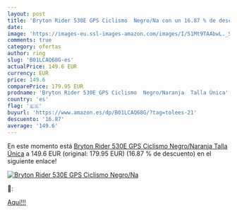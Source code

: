 ```yaml
---
layout: post
title: 'Bryton Rider 530E GPS Ciclismo  Negro/Na con un 16.87 % de descuento'
date: 
image: 'https://images-eu.ssl-images-amazon.com/images/I/51Mt9TAAbwL._SL200_.jpg'
comments: true
category: ofertas
author: ring
slug: 'B01LCAQ68G-es'
actualPrice: 149.6 EUR
currency: EUR
price: 149.6
comparePrice: 179.95 EUR
prodname: 'Bryton Rider 530E GPS Ciclismo  Negro/Naranja  Talla Única'
country: 'es'
flag: '🇪🇸'
buyurl: 'https://www.amazon.es/dp/B01LCAQ68G/?tag=tolees-21'
descuento: '16.87'
average: '149.6'
---
```


En este momento está [Bryton Rider 530E GPS Ciclismo  Negro/Naranja  Talla Única](https://www.amazon.es/dp/B01LCAQ68G/?tag=tolees-21) a 149.6 EUR (original: 179.95 EUR) (16.87 %  de descuento) en el siguiente enlace!

[![Bryton Rider 530E GPS Ciclismo  Negro/Na](https://images-eu.ssl-images-amazon.com/images/I/51Mt9TAAbwL._SL200_.jpg)](https://www.amazon.es/dp/B01LCAQ68G/?tag=tolees-21)

🔎:


[Aquí!!!](https://www.amazon.es/dp/B01LCAQ68G/?tag=tolees-21)
